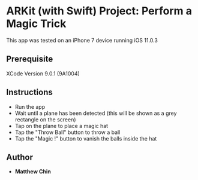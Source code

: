 # ARKit (with Swift) Project: Perform a Magic Trick

This app was tested on an iPhone 7 device running iOS 11.0.3

## Prerequisite

XCode Version 9.0.1 (9A1004)

## Instructions

- Run the app 
- Wait until a plane has been detected (this will be shown as a grey rectangle on the screen)
- Tap on the plane to place a magic hat
- Tap the "Throw Ball" button to throw a ball
- Tap the "Magic !" button to vanish the balls inside the hat 

## Author
* **Matthew Chin**
